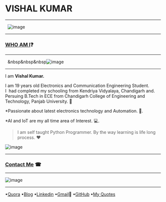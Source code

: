 # VISHAL KUMAR
-----------------

   ![image](https://lh3.googleusercontent.com/proxy/fu0GhwPXilFQ2YWt5-flR0PbZQvFLj-2Ay7RlQS-lRX0awU9-ye5vlXwc92qu82nlS2SlYVA8D7PB9MaWMBcu9qhB6vUIlXrUrKEAHo=w429-h343-nc)

-----------------------------------------------------------------------------------

### [WHO AM I](#WhoamI)❓
----------------------------
   &nbsp&nbsp&nbsp![image](https://qph.fs.quoracdn.net/main-thumb-113402770-200-agpgpkvhzjjshtivxogrhwsfhnewqzno.jpeg)

-----
I am **Vishal Kumar.**

I am 19 years old Electronics and Communication Engineering Student.  
I  had completed my schooling from Kendriya Vidyalaya, Chandigarh and. 
Persuing B.Tech in ECE from Chandigarh College of Engineering and Technology, Panjab University. 🏫

 *Passionate about latest electronics technology and Automation. 🔌. 

 *AI and IoT are my all time area of Interest. 💻. 

>I am self taught Python Programmer. 
>By the way learning is life long process. ❤

![image](https://raw.githubusercontent.com/the-vishal/the-vishal.github.io/master/PicsArt_11-30-07.11.03.jpg)

------------------------------

### [Contact Me](#ContactMe) ☎
------------------------------
![image](https://avatars2.githubusercontent.com/u/13533512?s=400&v=4)

------
 •[Quora](https://www.quora.com/profile/Vishal-566) 
 •[Blog](https://simplypython.quora.com) 
 •[Linkedin](https://www.linkedin.com/in/the-vishal) 
 •[Gmail](mailto:mail007tovishal@gmail.com)📧 
 •[GitHub](https://github.com/the-vishal/)
 •[My Quotes](https://www.yourquote.in/vishalkdubey)

